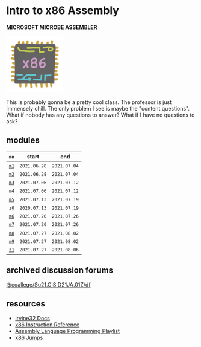 # Intro to x86 Assembly

**MICROSOFT MICROBE ASSEMBLER**

<img src="res/icon.png" width="150px"/>

This is probably gonna be a pretty cool class. The professor is just immensely
chill. The only problem I see is maybe the "content questions". What if nobody
has any questions to answer? What if I have no questions to ask?

## modules

`mn`      |start       |end
----------|:----------:|:----------:
[`m1`](m1)|`2021.06.28`|`2021.07.04`
[`m2`](m2)|`2021.06.28`|`2021.07.04`
[`m3`](m3)|`2021.07.06`|`2021.07.12`
[`m4`](m4)|`2021.07.06`|`2021.07.12`
[`m5`](m5)|`2021.07.13`|`2021.07.19`
[`z0`](z0)|`2020.07.13`|`2021.07.19`
[`m6`](m6)|`2021.07.20`|`2021.07.26`
[`m7`](m7)|`2021.07.20`|`2021.07.26`
[`m8`](m8)|`2021.07.27`|`2021.08.02`
[`m9`](m9)|`2021.07.27`|`2021.08.02`
[`z1`](z1)|`2021.07.27`|`2021.08.06`

## archived discussion forums

[@coallege/Su21.CIS.D21JA.01Z/df](https://coallege.github.io/Su21.CIS.D21JA.01Z/df)

## resources

- [Irvine32 Docs](http://csc.csudh.edu/mmccullough/asm/help/)
- [x86 Instruction Reference](https://www.felixcloutier.com/x86/index.html)
- [Assembly Language Programming Playlist](https://www.youtube.com/playlist?list=PLPedo-T7QiNsIji329HyTzbKBuCAHwNFC)
- [x86 Jumps](http://unixwiz.net/techtips/x86-jumps.html)
